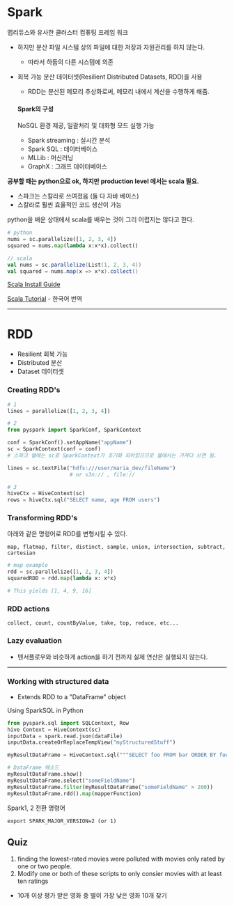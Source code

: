 
# Spark
맵리듀스와 유사한 클러스터 컴퓨팅 프레임 워크
- 하지만 분산 파일 시스템 상의 파일에 대한 저장과 자원관리를 하지 않는다.
  - 따라서 하둡의 다른 시스템에 의존
- 회복 가능 분산 데이터셋(Resilient Distributed Datasets, RDD)을 사용
  - RDD는 분산된 메모리 추상화로써, 메모리 내에서 계산을 수행하게 해줌.

  #### Spark의 구성
  NoSQL 환경 제공, 일괄처리 및 대화형 모드 실행 가능
  - Spark streaming : 실시간 분석
  - Spark SQL : 데이터베이스
  - MLLib : 머신러닝
  - GraphX : 그래프 데이터베이스



**공부할 때는 python으로 ok, 하지만 production level 에서는 scala 필요.**
- 스파크는 스칼라로 쓰여졌음 (둘 다 자바 베이스)
- 스칼라로 훨씬 효율적인 코드 생산이 가능

python을 배운 상태에서 scala를 배우는 것이 그리 어렵지는 않다고 한다.

```python
# python
nums = sc.parallelize([1, 2, 3, 4])
squared = nums.map(lambda x:x*x).collect()
```
```scala
// scala
val nums = sc.parallelize(List(1, 2, 3, 4))
val squared = nums.map(x => x*x).collect()
```
[Scala Install Guide](https://www.scala-lang.org/download/2.11.8.html)

[Scala Tutorial](https://twitter.github.io/scala_school/ko/index.html) - 한국어 번역

---

# RDD
- Resilient 회복 가능
- Distributed 분산
- Dataset 데이터셋

### Creating RDD's
```python
# 1
lines = parallelize([1, 2, 3, 4])

# 2
from pyspark import SparkConf, SparkContext

conf = SparkConf().setAppName("appName")
sc = SparkContext(conf = conf)
# 스파크 쉘에는 sc로 SparkContext가 초기화 되어있으므로 쉘에서는 가져다 쓰면 됨.

lines = sc.textFile("hdfs:///user/maria_dev/fileName")
                    # or s3n:// , file://

# 3
hiveCtx = HiveContext(sc)
rows = hiveCtx.sql("SELECT name, age FROM users")

```

### Transforming RDD's
아래와 같은 명령어로 RDD를 변형시킬 수 있다.

    map, flatmap, filter, distinct, sample, union, intersection, subtract, cartesian

```python
# map example
rdd = sc.parallelize([1, 2, 3, 4])
squaredRDD = rdd.map(lambda x: x*x)

# This yields [1, 4, 9, 16]
```

### RDD actions
```
collect, count, countByValue, take, top, reduce, etc...
```

### Lazy evaluation
- 텐서플로우와 비슷하게 action을 하기 전까지 실제 연산은 실행되지 않는다.
---


### Working with structured data
- Extends RDD to a "DataFrame" object

Using SparkSQL in Python
```python
from pyspark.sql import SQLContext, Row
hive Context = HiveContext(sc)
inputData = spark.read.json(dataFile)
inputData.createOrReplaceTempView("myStructuredStuff")

myResultDataFrame = HiveContext.sql("""SELECT foo FROM bar ORDER BY foobar""")

# DataFrame 메소드
myResultDataFrame.show()
myResultDataFrame.select("someFieldName")
myResultDataFrame.filter(myResultDataFrame("someFieldName" > 200))
myResultDataFrame.rdd().map(mapperFunction)
```

Spark1, 2 전환 명령어

    export SPARK_MAJOR_VERSION=2 (or 1)


## Quiz

1. finding the lowest-rated movies were polluted with movies only rated by one or two people.
1. Modify one or both of these scripts to only consier movies with at least ten ratings
- 10개 이상 평가 받은 영화 중 별이 가장 낮은 영화 10개 찾기
